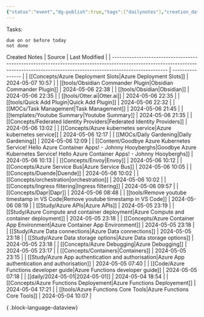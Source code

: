 ```yaml
---
{"status":"event","dg-publish":true,"tags":["dailynotes"],"creation_date":"2024-05-04 13:53","permalink":"/daily/2024-05-04/","dgPassFrontmatter":true}
---
```



Tasks:
```tasks
due on or before today
not done
```

Created Notes
| Source                                                                                                                                                                              | Last Modified    |
| ----------------------------------------------------------------------------------------------------------------------------------------------------------------------------------- | ---------------- |
| [[Concepts/Azure Deployment Slots\|Azure Deployment Slots]]                                                                                                                      | 2024-05-07 10:57 |
| [[tools/Obsidian Commander Plugin\|Obsidian Commander Plugin]]                                                                                                                   | 2024-05-06 22:38 |
| [[tools/Obsidian\|Obsidian]]                                                                                                                                                     | 2024-05-06 22:35 |
| [[tools/Otter.ai\|Otter.ai]]                                                                                                                                                     | 2024-05-06 22:35 |
| [[tools/Quick Add Plugin\|Quick Add Plugin]]                                                                                                                                     | 2024-05-06 22:32 |
| [[MOCs/Task Management\|Task Management]]                                                                                                                                        | 2024-05-06 21:45 |
| [[templates/Youtube Summary\|Youtube Summary]]                                                                                                                                   | 2024-05-06 21:35 |
| [[Concepts/Federated Identity Providers\|Federated Identity Providers]]                                                                                                          | 2024-05-06 13:02 |
| [[Concepts/Azure kubernetes service\|Azure kubernetes service]]                                                                                                                  | 2024-05-06 12:17 |
| [[MOCs/Daily Gardening\|Daily Gardening]]                                                                                                                                        | 2024-05-06 12:09 |
| [[Content/Goodbye Azure Kubernetes Service! Hello Azure Container Apps! - Johnny Hooyberghs\|Goodbye Azure Kubernetes Service! Hello Azure Container Apps! - Johnny Hooyberghs]] | 2024-05-06 10:13 |
| [[Concepts/Envoy\|Envoy]]                                                                                                                                                        | 2024-05-06 10:12 |
| [[Concepts/Azure Service Bus\|Azure Service Bus]]                                                                                                                                | 2024-05-06 10:05 |
| [[Concepts/Duende\|Duende]]                                                                                                                                                      | 2024-05-06 10:02 |
| [[Concepts/orchestration\|orchestration]]                                                                                                                                        | 2024-05-06 10:02 |
| [[Concepts/Ingress filtering\|Ingress filtering]]                                                                                                                                | 2024-05-06 09:57 |
| [[Concepts/Dapr\|Dapr]]                                                                                                                                                          | 2024-05-06 08:48 |
| [[tools/Remove youtube timestamp in VS Code\|Remove youtube timestamp in VS Code]]                                                                                               | 2024-05-06 08:19 |
| [[Study/Azure APIs\|Azure APIs]]                                                                                                                                                 | 2024-05-05 23:19 |
| [[Study/Azure Compute and container deployment\|Azure Compute and container deployment]]                                                                                         | 2024-05-05 23:18 |
| [[Concepts/Azure Container App Environment\|Azure Container App Environment]]                                                                                                    | 2024-05-05 23:18 |
| [[Study/Azure Data connections\|Azure Data connections]]                                                                                                                         | 2024-05-05 23:18 |
| [[Study/Azure Data storage options\|Azure Data storage options]]                                                                                                                 | 2024-05-05 23:18 |
| [[Concepts/Azure Debugging\|Azure Debugging]]                                                                                                                                    | 2024-05-05 23:17 |
| [[Concepts/Containers\|Containers]]                                                                                                                                              | 2024-05-05 23:15 |
| [[Study/Azure App authentication and authorisation\|Azure App authentication and authorisation]]                                                                                 | 2024-05-05 07:40 |
| [[Code/Azure Functions developer guide\|Azure Functions developer guide]]                                                                                                        | 2024-05-05 07:18 |
| [[daily/2024-05-01\|2024-05-01]]                                                                                                                                                 | 2024-05-04 18:54 |
| [[Concepts/Azure Functions Deployement\|Azure Functions Deployement]]                                                                                                            | 2024-05-04 17:21 |
| [[tools/Azure Functions Core Tools\|Azure Functions Core Tools]]                                                                                                                 | 2024-05-04 10:07 |

{ .block-language-dataview}
